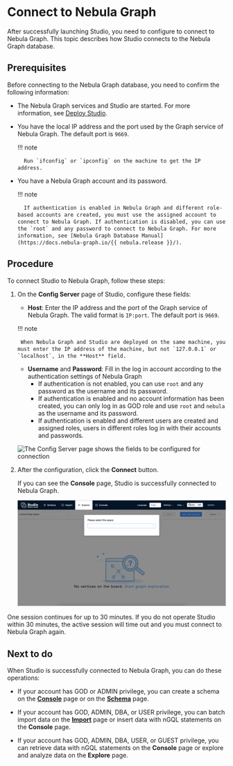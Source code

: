 # Connect to Nebula Graph

After successfully launching Studio, you need to configure to connect to Nebula Graph. This topic describes how Studio connects to the Nebula Graph database.

## Prerequisites

Before connecting to the Nebula Graph database, you need to confirm the following information:

- The Nebula Graph services and Studio are started. For more information, see [Deploy Studio](st-ug-deploy.md).

- You have the local IP address and the port used by the Graph service of Nebula Graph. The default port is `9669`.  
  
    !!! note

        Run `ifconfig` or `ipconfig` on the machine to get the IP address.

- You have a Nebula Graph account and its password.

    !!! note

        If authentication is enabled in Nebula Graph and different role-based accounts are created, you must use the assigned account to connect to Nebula Graph. If authentication is disabled, you can use the `root` and any password to connect to Nebula Graph. For more information, see [Nebula Graph Database Manual](https://docs.nebula-graph.io/{{ nebula.release }}/).


## Procedure

To connect Studio to Nebula Graph, follow these steps:

1. On the **Config Server** page of Studio, configure these fields:

   - **Host**: Enter the IP address and the port of the Graph service of Nebula Graph. The valid format is `IP:port`. The default port is `9669`.  

    !!! note

        When Nebula Graph and Studio are deployed on the same machine, you must enter the IP address of the machine, but not `127.0.0.1` or `localhost`, in the **Host** field.

   - **Username** and **Password**: Fill in the log in account according to the authentication settings of Nebula Graph
      - If authentication is not enabled, you can use `root` and any password as the username and its password.
      - If authentication is enabled and no account information has been created, you can only log in as GOD role and use `root` and `nebula` as the username and its password.
      - If authentication is enabled and different users are created and assigned roles, users in different roles log in with their accounts and passwords.

   ![The Config Server page shows the fields to be configured for connection](../figs/st-ug-050-1.png "Config Server")

2. After the configuration, click the **Connect** button.

   If you can see the **Console** page, Studio is successfully connected to Nebula Graph.

   ![The Console page shows that the connection is successful](../figs/st-ug-051.png "Nebula Graph is connected")

One session continues for up to 30 minutes. If you do not operate Studio within 30 minutes, the active session will time out and you must connect to Nebula Graph again.

## Next to do

When Studio is successfully connected to Nebula Graph, you can do these operations:

- If your account has GOD or ADMIN privilege, you can create a schema on the **[Console](../quick-start/st-ug-create-schema.md)** page or on the **[Schema](../manage-schema/st-ug-crud-space.md)** page.

- If your account has GOD, ADMIN, DBA, or USER privilege, you can batch import data on the **[Import](../quick-start/st-ug-import-data.md)** page or insert data with nGQL statements on the **Console** page.

- If your account has GOD, ADMIN, DBA, USER, or GUEST privilege, you can retrieve data with nGQL statements on the **Console** page or explore and analyze data on the **Explore** page.
